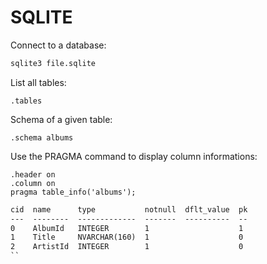 # SQLITE

Connect to a database:

```sh
sqlite3 file.sqlite
```

List all tables:

```sqlite
.tables
```

Schema of a given table:

```sqlite
.schema albums
```

Use the PRAGMA command to display column informations:

```sqlite
.header on
.column on
pragma table_info('albums');
```

```txt
cid  name      type           notnull  dflt_value  pk
---  --------  -------------  -------  ----------  --
0    AlbumId   INTEGER        1                    1
1    Title     NVARCHAR(160)  1                    0
2    ArtistId  INTEGER        1                    0
``

